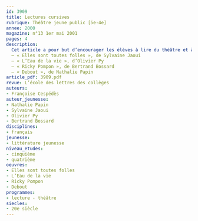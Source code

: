 ```yaml
---
id: 3909
title: Lectures cursives
rubrique: Théâtre jeune public [5e-4e]
annee: 2000
magazine: n°13 1er mai 2001
pages: 4
description: 
  Cet article a pour but d’encourager les élèves à lire du théâtre et à leur prouver que ce genre littéraire peut les intéresser, les émouvoir ou les faire rire, grâce à la diversité des sujets qu’il aborde et des registres de langue qu’il emploie. Quatre pièces contemporaines sont présentées ici, dans lesquelles chaque auteur a su raconter une histoire et/ou trouver un langage qui s’adresse véritablement aux jeunes. Point commun entre ces quatre pièces : le personnage principal est un enfant ou un adolescent confronté à la recherche du sens de la vie, au besoin d’apprendre, à l’envie de grandir et de devenir adulte. Les lectures orales des extraits  choisis pour chaque pièce peuvent donner lieu, en classe, individuellement ou collectivement, à des mises en situations où les élèves travailleront la diction, la mémorisation et la restitution (apprentissage de la ponctuation, de l’intonation, des registres de langue…) ou la mise en scène (intérêt des didascalies pour les gestes, les déplacements à effectuer,les accessoires…).
  – « Elles sont toutes folles », de Sylvaine Jaoui
  – « L’Eau de la vie », d’Olivier Py
  – « Ricky Pompon », de Bertrand Bossard
  – « Debout », de Nathalie Papin
article_pdf: 3909.pdf
revue: L’école des lettres des collèges
auteurs:
- Françoise Cespédès
auteur_jeunesse:
- Nathalie Papin
- Sylvaine Jaoui
- Olivier Py
- Bertrand Bossard
disciplines:
- français
jeunesse:
- littérature jeunesse
niveau_etudes:
- cinquième
- quatrième
oeuvres:
- Elles sont toutes folles
- L’Eau de la vie
- Ricky Pompon
- Debout
programmes:
- lecture - théâtre
siecles:
- 20e siècle
---
```

